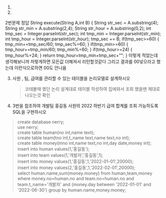 1.
2.
2번문제 정답
String execute(String A,int B) {
		String str_sec = A.substring(4);
		String str_min = A.substring(2,4);
		String str_hour = A.substring(0,2);
		int tmp_sec = Integer.parseInt(str_sec);
		int tmp_min = Integer.parseInt(str_min);
		int tmp_hour = Integer.parseInt(str_hour);
		tmp_sec += B;
		if(tmp_sec>=60) {
			tmp_min+=tmp_sec/60;
			tmp_sec%=60;
		}
		if(tmp_min>=60) {
			tmp_hour+=tmp_min/60;
			tmp_min%=60;
		}
		if(tmp_hour>=24) {
			tmp_hour%=24;
		}
		return tmp_hour+tmp_min+tmp_sec+"";
	}
	이렇게 적었는데 생각해보니까 저렇게하면 모든값 더해져서 리턴할것같다
	그리고 결과를 00넣으라고 했는데 이런식으로하면 00도 안나옴
	
3. 사원 , 팀, 급여를 관리할 수 있는 테이블을 논리모델로 설계하시오
   > 코테볼때 했던 논리 설계대로 테이블 작성하여 집에와서 조회 했을땐 제대로 나오는것 확인
4. 3번을 참조하여 개발팀 홍길동 사원의 2022 하반기 급여 합계를 조회 가능하도록 SQL을 구현하시오
   
>create database nerry;  
use nerry;  
create table human(no int,name text);  
create table team(tno int,t_name text,name text,no int);  
create table money(mno int,name text,no int,day date,money int);  
insert into human values(1,'홍길동');  
insert into team values(1,'개발자','홍길동',1);  
insert into money values(1,'홍길동',1,'2022-01-01',20000);  
insert into money values(2,'홍길동',1,'2022-02-01',20000);  
select human.name,sum(money.money) from human,team,money where money.no=human.no and team.no=human.no and team.t_name='개발자' and (money.day between '2022-01-01' and '2022-06-30') group by human.name,money.money;
